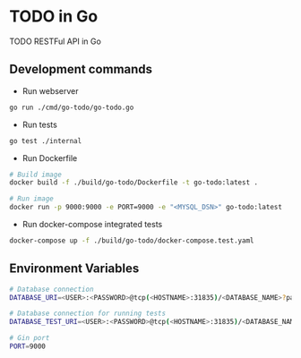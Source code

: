 # TODO in Go
TODO RESTFul API in Go

## Development commands

- Run webserver
```bash
go run ./cmd/go-todo/go-todo.go
```

- Run tests
```bash
go test ./internal
```

- Run Dockerfile
```bash
# Build image
docker build -f ./build/go-todo/Dockerfile -t go-todo:latest .

# Run image
docker run -p 9000:9000 -e PORT=9000 -e "<MYSQL_DSN>" go-todo:latest
```

- Run docker-compose integrated tests
```bash
docker-compose up -f ./build/go-todo/docker-compose.test.yaml
```

## Environment Variables
```bash
# Database connection
DATABASE_URI=<USER>:<PASSWORD>@tcp(<HOSTNAME>:31835)/<DATABASE_NAME>?parseTime=true

# Database connection for running tests
DATABASE_TEST_URI=<USER>:<PASSWORD>@tcp(<HOSTNAME>:31835)/<DATABASE_NAME>?parseTime=true

# Gin port
PORT=9000
```